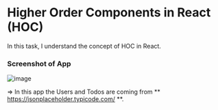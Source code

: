 # Higher Order Components in React (HOC)
In this task, I understand the concept of HOC in React.

### Screenshot of App
![image](https://github.com/Zubair1021/Bytewise-Fellowship-MERN-Fellow-/assets/121050120/e986efe1-69a1-4b57-a278-6234b021dc5c)

=> In this app the Users and Todos are coming from ** https://jsonplaceholder.typicode.com/ **.
